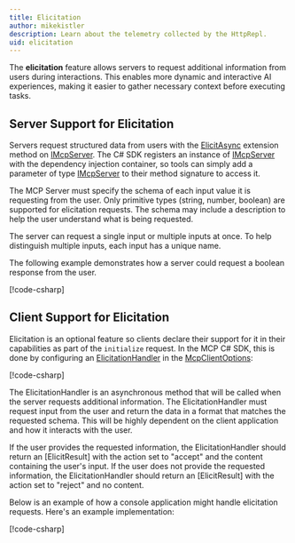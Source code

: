 ```yaml
---
title: Elicitation
author: mikekistler
description: Learn about the telemetry collected by the HttpRepl.
uid: elicitation
---
```


The **elicitation** feature allows servers to request additional information from users during interactions. This enables more dynamic and interactive AI experiences, making it easier to gather necessary context before executing tasks.

## Server Support for Elicitation

Servers request structured data from users with the [ElicitAsync] extension method on [IMcpServer].
The C# SDK registers an instance of [IMcpServer] with the dependency injection container,
so tools can simply add a parameter of type [IMcpServer] to their method signature to access it.

[ElicitAsync]: https://modelcontextprotocol.github.io/csharp-sdk/api/ModelContextProtocol.Server.McpServerExtensions.html#ModelContextProtocol_Server_McpServerExtensions_ElicitAsync_ModelContextProtocol_Server_IMcpServer_ModelContextProtocol_Protocol_ElicitRequestParams_System_Threading_CancellationToken_
[IMcpServer]: https://modelcontextprotocol.github.io/csharp-sdk/api/ModelContextProtocol.Server.IMcpServer.html

The MCP Server must specify the schema of each input value it is requesting from the user.
Only primitive types (string, number, boolean) are supported for elicitation requests.
The schema may include a description to help the user understand what is being requested.

The server can request a single input or multiple inputs at once.
To help distinguish multiple inputs, each input has a unique name.

The following example demonstrates how a server could request a boolean response from the user.

[!code-csharp[](samples/server/Tools/InteractiveTools.cs?name=snippet_GuessTheNumber)]

## Client Support for Elicitation

Elicitation is an optional feature so clients declare their support for it in their capabilities as part of the `initialize` request. In the MCP C# SDK, this is done by configuring an [ElicitationHandler] in the [McpClientOptions]:

[ElicitationHandler]: https://modelcontextprotocol.github.io/csharp-sdk/api/ModelContextProtocol.Protocol.ElicitationCapability.html#ModelContextProtocol_Protocol_ElicitationCapability_ElicitationHandler
[McpClientOptions]: https://modelcontextprotocol.github.io/csharp-sdk/api/ModelContextProtocol.Client.McpClientOptions.html

[!code-csharp[](samples/client/Program.cs?name=snippet_McpInitialize)]

The ElicitationHandler is an asynchronous method that will be called when the server requests additional information.
The ElicitationHandler must request input from the user and return the data in a format that matches the requested schema.
This will be highly dependent on the client application and how it interacts with the user.

If the user provides the requested information, the ElicitationHandler should return an [ElicitResult] with the action set to "accept" and the content containing the user's input.
If the user does not provide the requested information, the ElicitationHandler should return an [ElicitResult] with the action set to "reject" and no content.

Below is an example of how a console application might handle elicitation requests.
Here's an example implementation:

[!code-csharp[](samples/client/Program.cs?name=snippet_ElicitationHandler)]
